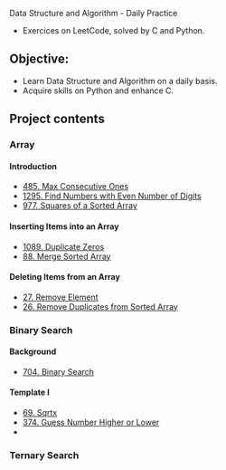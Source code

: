 Data Structure and Algorithm - Daily Practice
- Exercices on LeetCode, solved by C and Python.
## Objective:
- Learn Data Structure and Algorithm on a daily basis.
- Acquire skills on Python and enhance C.
## Project contents
### Array
#### Introduction
- [485.  Max Consecutive Ones](https://github.com/thi-nguy/Data-structure-Algorithm-Daily-Practice/tree/main/Array/485_Max_Consecutive_Ones)
- [1295. Find Numbers with Even Number of Digits](https://github.com/thi-nguy/Data-structure-Algorithm-Daily-Practice/tree/main/Array/1295_Find_number_with_even_number_of_digits)
- [977.  Squares of a Sorted Array](https://github.com/thi-nguy/Data-structure-Algorithm-Daily-Practice/tree/main/Array/977_squares_of_a_sorted_array)
#### Inserting Items into an Array
- [1089. Duplicate Zeros](https://github.com/thi-nguy/Data-structure-Algorithm-Daily-Practice/tree/main/Array/1089_Duplicate_Zeros)
- [88. Merge Sorted Array](https://github.com/thi-nguy/Data-structure-Algorithm-Daily-Practice/tree/main/Array/88_Merge_sorted_array)
#### Deleting Items from an Array
- [27. Remove Element](https://github.com/thi-nguy/Data-structure-Algorithm-Daily-Practice/tree/main/Array/27_Remove_element)
- [26. Remove Duplicates from Sorted Array](https://github.com/thi-nguy/Data-structure-Algorithm-Daily-Practice/tree/main/Array/26_Remove_Duplicates_from_Sorted_Array)
### Binary Search
#### Background
- [704. Binary Search]()
#### Template I
- [69. Sqrtx]()
- [374. Guess Number Higher or Lower]()
- []()
### Ternary Search



